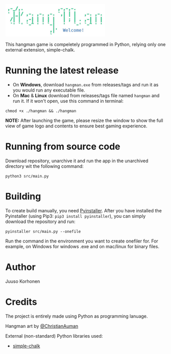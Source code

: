 <img src="img/hangman-logo.png" height="100px">


This hangman game is compeletely programmed in Python, relying only one external extension, simple-chalk.


# Running the latest release
* On **Windows**, download `hangman.exe` from releases/tags and run it as you would run any executable file.
* On **Mac** & **Linux** download from releases/tags file named `hangman` and run it. If it won't open, use this command in terminal:
```
chmod +x ./hangman && ./hangman
```

**NOTE:** After launching the game, please resize the window to show the full view of game logo and contents to ensure best gaming experience.

# Running from source code

Download repository, unarchive it and run the app in the unarchived directory wit the following command:

```
python3 src/main.py
```

# Building

To create build manually, you need [Pyinstaller](https://pyinstaller.org/en/stable/). After you have installed the Pyinstaller (using Pip3: `pip3 install pyinstaller`), you can simply download the repository and run:
```
pyinstaller src/main.py --onefile
```

Run the command in the environment you want to create onefiler for. For example, on Windows for windows .exe and on mac/linux for binary files.

# Author

Juuso Korhonen


# Credits

The project is entirely made using Python as programming lanuage.

Hangman art by [@ChristianAuman](https://replit.com/@ChristianAuman/Hangman)

External (non-standard) Python libraries used:
* [simple-chalk](https://pypi.org/project/simple-chalk/)